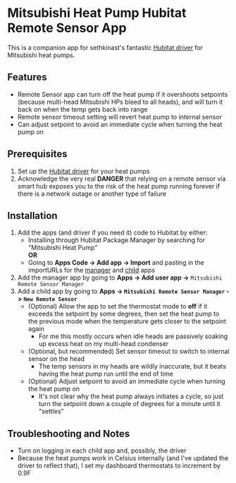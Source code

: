 <!--
SPDX-FileCopyrightText: 2025 Randall Norviel <randallndev@gmail.com>

SPDX-License-Identifier: MIT
-->

# Mitsubishi Heat Pump Hubitat Remote Sensor App

This is a companion app for sethkinast's fantastic [Hubitat driver](https://github.com/randalln/hubitat-mitsubishi-mqtt) for Mitsubishi heat pumps.

## Features

- Remote Sensor app can turn off the heat pump if it overshoots setpoints (because multi-head Mitsubishi HPs bleed to 
  all heads), and will turn it back on when the temp gets back into range
- Remote sensor timeout setting will revert heat pump to internal sensor
- Can adjust setpoint to avoid an immediate cycle when turning the heat pump on

## Prerequisites

1. Set up the [Hubitat driver](https://github.com/randalln/hubitat-mitsubishi-mqtt) for your heat pumps
2. Acknowledge the very real **DANGER** that relying on a remote sensor via smart hub exposes you to the risk of the heat pump running forever if 
   there is a network outage or another type of failure

## Installation
1. Add the apps (and driver if you need it) code to Hubitat by either:
   - Installing through Hubitat Package Manager by searching for "Mitsubishi Heat Pump"  
     **OR**
   - Going to **Apps Code -> Add app -> Import** and pasting in the importURLs for the
      [manager](https://raw.githubusercontent.com/randalln/hubitat-mitsubishi-mqtt-remote-app/main/src/main/groovy/mitsubishi-remote-sensor-manager.groovy) and
      [child](https://raw.githubusercontent.com/randalln/hubitat-mitsubishi-mqtt-remote-app/main/src/main/groovy/mitsubishi-remote-sensor-app.groovy) 
      apps
2. Add the manager app by going to **Apps -> Add user app ->** `Mitsubishi Remote Sensor Manager`
3. Add a child app by going to **Apps -> `Mitsubishi Remote Sensor Manager` -> `New Remote Sensor`**
   - (Optional) Allow the app to set the thermostat mode to **off** if it exceeds the setpoint by some degrees, then  set the heat pump
     to the previous mode when the temperature gets closer to the setpoint again
     - For me this mostly occurs when idle heads are passively soaking up excess heat on my multi-head condenser
   - (Optional, but recommended) Set sensor timeout to switch to internal sensor on the head
     - The temp sensors in my heads are wildly inaccurate, but it beats having the heat pump run until the end of time
   - (Optional) Adjust setpoint to avoid an immediate cycle when turning the heat pump on
       - It's not clear why the heat pump always initiates a cycle, so just turn the setpoint down a couple of degrees for a minute until it "settles"

## Troubleshooting and Notes

* Turn on logging in each child app and, possibly, the driver
* Because the heat pumps work in Celsius internally (and I've updated the driver to reflect that), I set my dashboard thermostats to increment by 0.9F